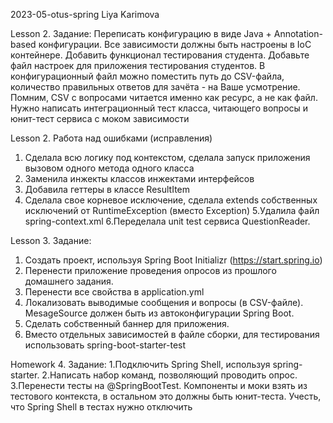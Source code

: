 2023-05-otus-spring
Liya Karimova

Lesson 2. Задание:
Переписать конфигурацию в виде Java + Annotation-based конфигурации. Все зависимости должны быть настроены в IoC контейнере.
Добавить функционал тестирования студента.
Добавьте файл настроек для приложения тестирования студентов.
В конфигурационный файл можно поместить путь до CSV-файла, количество правильных ответов для зачёта - на Ваше усмотрение.
Помним, CSV с вопросами читается именно как ресурс, а не как файл.
Нужно написать интеграционный тест класса, читающего вопросы и юнит-тест сервиса с моком зависимости

Lesson 2. Работа над ошибками (исправления)
1. Сделала всю логику под контекстом, сделала запуск приложения вызовом одного метода одного класса
2. Заменила инжекты классов инжектами интерфейсов
3. Добавила геттеры в классе ResultItem
4. Сделала свое корневое исключение, сделала extends собственных исключений от RuntimeException (вместо Exception)
5.Удалила файл spring-context.xml
6.Переделала unit test сервиса QuestionReader.

Lesson 3. Задание:
1. Создать проект, используя Spring Boot Initializr (https://start.spring.io)
2. Перенести приложение проведения опросов из прошлого домашнего задания.
3. Перенести все свойства в application.yml
4. Локализовать выводимые сообщения и вопросы (в CSV-файле). MesageSource должен быть из автоконфигурации Spring Boot.
5. Сделать собственный баннер для приложения.
6. Вместо отдельных зависимостей в файле сборки, для тестирования использовать spring-boot-starter-test

Homework 4. Задание:
1.Подключить Spring Shell, используя spring-starter.
2.Написать набор команд, позволяющий проводить опрос.
3.Перенести тесты на @SpringBootTest. Компоненты и моки взять из тестового контекста, в остальном это должны быть юнит-теста. Учесть, что Spring Shell в тестах нужно отключить